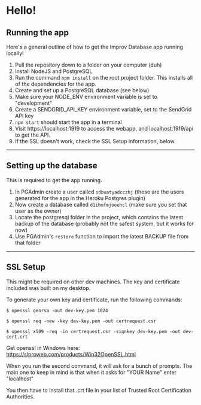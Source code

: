 # Hello!

## Running the app

Here's a general outline of how to get the Improv Database app running locally!

1.  Pull the repository down to a folder on your computer (duh)
2. Install NodeJS and PostgreSQL
3. Run the command `npm install` on the root project folder. This installs all of the dependencies for the app.
4. Create and set up a PostgreSQL database (see below)
5. Make sure your NODE_ENV environment variable is set to "development"
6. Create a SENDGRID_API_KEY environment variable, set to the SendGrid API key
6. `npm start` should start the app in a terminal
7. Visit https://localhost:1919 to access the webapp, and localhost:1919/api to get the API.
8. If the SSL doesn't work, check the SSL Setup information, below.

---

## Setting up the database

This is required to get the app running.

1. In PGAdmin create a user called `sdbuatyadcczhj` (these are the users generated for the app in the Heroku Postgres plugin)
2. Now create a database called `d1ihmfmjooehcl` (make sure you set that user as the owner)
3. Locate the postgresql folder in the project, which contains the latest backup of the database (probably not the safest system, but it works for now)
4. Use PGAdmin's `restore` function to import the latest BACKUP file from that folder

---

## SSL Setup

This might be required on other dev machines. The key and certificate included was built on my desktop.

To generate your own key and certificate, run the following commands:

```
$ openssl genrsa -out dev-key.pem 1024

$ openssl req -new -key dev-key.pem -out certrequest.csr

$ openssl x509 -req -in certrequest.csr -signkey dev-key.pem -out dev-cert.crt
```

Get openssl in Windows here: https://slproweb.com/products/Win32OpenSSL.html

When you run the second command, it will ask for a bunch of prompts. The main one to keep in mind is that when it asks for "YOUR Name" enter "localhost"

You then have to install that .crt file in your list of Trusted Root Certification Authorities.